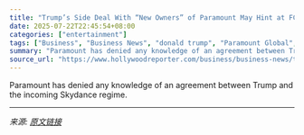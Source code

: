 ```yaml
---
title: "Trump’s Side Deal With “New Owners” of Paramount May Hint at FCC Concessions"
date: 2025-07-22T22:45:54+08:00
categories: ["entertainment"]
tags: ["Business", "Business News", "donald trump", "Paramount Global", "Skydance"]
summary: "Paramount has denied any knowledge of an agreement between Trump and the incoming Skydance regime."
source_url: "https://www.hollywoodreporter.com/business/business-news/trumps-side-deal-owners-paramount-hint-fcc-concessions-1236326287/"
---
```


Paramount has denied any knowledge of an agreement between Trump and the incoming Skydance regime.

---

*来源: [原文链接](https://www.hollywoodreporter.com/business/business-news/trumps-side-deal-owners-paramount-hint-fcc-concessions-1236326287/)*
